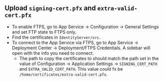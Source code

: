 ## Upload `signing-cert.pfx` and `extra-valid-cert.pfx`

- To enable FTPS, go to App Service -> Configuration -> General Settings and set FTP state to
  FTPS only.
- Find the certificates in `IdentityServer/src`.
- To connect to the App Service via FTPS, go to App Service -> Deployment Center ->
  Deployment/FTPS Credentials. A sidebar will open with the info you need to connect.
  - The path to copy the certificates to should match the path set in the value of
    Configuration -> Application Settings -> `SIGNING_CERT_PATH` and `EXTRA_VALID_CERT_PATH`.
    This value could fx be `/home/certificates/extra-valid-cert.pfx`.
